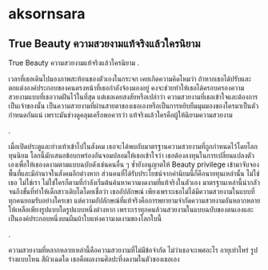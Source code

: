 # aksornsara

## True Beauty ความสวยงามแท้จริงแล้วใครนิยาม

True Beauty ความสวยงามแท้จริงแล้วใครนิยาม
.

เวลาที่เธอเดินไปมองภาพสะท้อนของตัวเองในกระจก เคยเกิดความคิดไหมว่า ถ้าหากเธอได้ปรับและตกแต่งองค์ประกอบของคนตรงหน้าที่เธอกำลังจ้องมองอยู่ คงจะช่วยทำให้เธอได้ครอบครองความสวยงามแบบที่เธอวาดฝันไว้ในที่สุด แต่เธอเคยสงสัยหรือเปล่าว่า ความสวยงามที่เธอเข้าใจและต้องการเป็นเจ้าของนั้น เป็นความสวยงามที่ผ่านสายตาของเธอเองหรือเป็นการหยิบยืมมุมมองของใครมาเป็นตัวกำหนดกันแน่ เพราะมันช่างดูคลุมเครือพอควรว่า แท้จริงแล้วใครคือผู้ให้นิยามความสวยงาม

.

เมื่อเปิดประตูและย่างเท้าเข้าไปในสังคม เธอจะได้พบกับมาตรฐานความสวยงามที่ถูกกำหนดไว้โดยโลกทุนนิยม โลกนี้มักเสนอข้อบกพร่องอันจอมปลอมให้เธอเข้าใจว่า เธอต้องลงทุนในการเปลี่ยนแปลงตัวเองเพื่อให้เธองดงามตามแบบฉบับดังเช่นคนอื่น ๆ ซ้ำยังอนุญาตให้ Beauty privilege เข้ามาจับจองพื้นที่และมีอำนาจในสังคมอีกต่างหาก ส่วนคนที่ได้รับประโยชน์จากค่านิยมนี้ก็คือนายทุนเหล่านั้น ไม่ใช่เธอ ไม่ใช่เรา ไม่ใช่ใครก็ตามที่กำลังเริ่มต้นค้นหาความงดงามที่แท้จริงในตัวเอง มาตรฐานเหล่านี้น่ากลัวจนถึงขั้นที่ทำให้เด็กสาวเติบโตโดยเชื่อว่า เธออัปลักษณ์ เพียงเพราะเธอไม่ได้มีความสวยงามในแบบที่ทุกคนยอมรับอย่างใครเขา แต่ความอัปลักษณ์ที่แท้จริงคือการพยายามจำกัดความสวยงามอันหลากหลายให้เหลือเพียงรูปแบบใดรูปแบบหนึ่งต่างหาก เพราะเราทุกคนล้วนสวยงามในแบบฉบับของตนเองและเป็นองค์ประกอบหนึ่งบนผืนผ้าใบแห่งความงดงามของโลกใบนี้ 

.

ความสวยงามที่หลากหลายเหล่านี้คือความสวยงามที่ไม่มีข้อจำกัด ไม่ว่าเธอจะเพศอะไร อายุเท่าไหร่ รูปร่างแบบไหน สีผิวเฉดใด  เธอคือผลงานศิลปะที่งดงามในตัวของเธอเอง